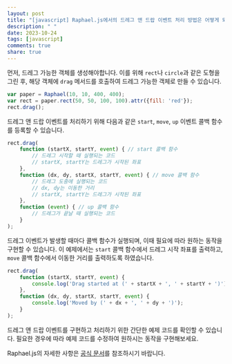 ```yaml
---
layout: post
title: "[javascript] Raphael.js에서의 드레그 앤 드랍 이벤트 처리 방법은 어떻게 되는가?"
description: " "
date: 2023-10-24
tags: [javascript]
comments: true
share: true
---
```


먼저, 드레그 가능한 객체를 생성해야합니다. 이를 위해 `rect`나 `circle`과 같은 도형을 그린 후, 해당 객체에 `drag` 메서드를 호출하여 드레그 가능한 객체로 만들 수 있습니다. 

```javascript
var paper = Raphael(10, 10, 400, 400);
var rect = paper.rect(50, 50, 100, 100).attr({fill: 'red'});
rect.drag();
```

드레그 앤 드랍 이벤트를 처리하기 위해 다음과 같은 `start`, `move`, `up` 이벤트 콜백 함수를 등록할 수 있습니다. 

```javascript
rect.drag(
    function (startX, startY, event) { // start 콜백 함수
        // 드레그 시작할 때 실행되는 코드
        // startX, startY는 드레그가 시작된 좌표
    },
    function (dx, dy, startX, startY, event) { // move 콜백 함수
        // 드레그 도중에 실행되는 코드
        // dx, dy는 이동한 거리
        // startX, startY는 드레그가 시작된 좌표
    },
    function (event) { // up 콜백 함수
        // 드레그가 끝날 때 실행되는 코드
    }
);
```

드레그 이벤트가 발생할 때마다 콜백 함수가 실행되며, 이때 필요에 따라 원하는 동작을 구현할 수 있습니다. 이 예제에서는 `start` 콜백 함수에서 드레그 시작 좌표를 출력하고, `move` 콜백 함수에서 이동한 거리를 출력하도록 하였습니다.

```javascript
rect.drag(
    function (startX, startY, event) {
        console.log('Drag started at (' + startX + ', ' + startY + ')');
    },
    function (dx, dy, startX, startY, event) {
        console.log('Moved by (' + dx + ', ' + dy + ')');
    }
);
```

드레그 앤 드랍 이벤트를 구현하고 처리하기 위한 간단한 예제 코드를 확인할 수 있습니다. 필요한 경우에 따라 예제 코드를 수정하여 원하시는 동작을 구현해보세요.

Raphael.js의 자세한 사항은 [공식 문서](http://dmitrybaranovskiy.github.io/raphael/)를 참조하시기 바랍니다.